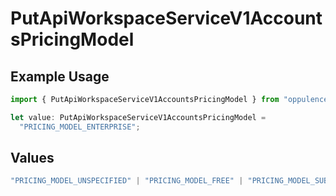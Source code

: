 # PutApiWorkspaceServiceV1AccountsPricingModel

## Example Usage

```typescript
import { PutApiWorkspaceServiceV1AccountsPricingModel } from "oppulence-backend-sdk/models/operations";

let value: PutApiWorkspaceServiceV1AccountsPricingModel =
  "PRICING_MODEL_ENTERPRISE";
```

## Values

```typescript
"PRICING_MODEL_UNSPECIFIED" | "PRICING_MODEL_FREE" | "PRICING_MODEL_SUBSCRIPTION" | "PRICING_MODEL_USAGE_BASED" | "PRICING_MODEL_ENTERPRISE"
```